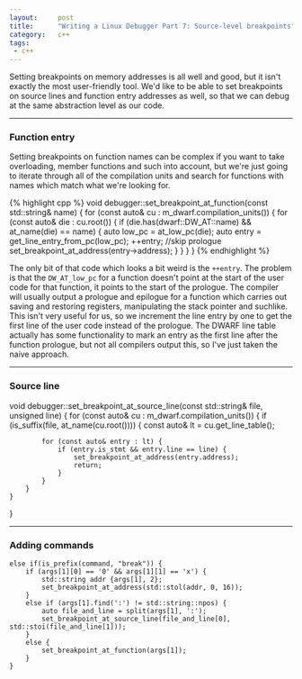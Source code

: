 ```yaml
---
layout:     post
title:      "Writing a Linux Debugger Part 7: Source-level breakpoints"
category:   c++
tags:
 - c++
---
```


Setting breakpoints on memory addresses is all well and good, but it isn't exactly the most user-friendly tool. We'd like to be able to set breakpoints on source lines and function entry addresses as well, so that we can debug at the same abstraction level as our code.

-----------------------

### Function entry

Setting breakpoints on function names can be complex if you want to take overloading, member functions and such into account, but we're just going to iterate through all of the compilation units and search for functions with names which match what we're looking for.

{% highlight cpp %}
void debugger::set_breakpoint_at_function(const std::string& name) {
    for (const auto& cu : m_dwarf.compilation_units()) {
        for (const auto& die : cu.root()) {
            if (die.has(dwarf::DW_AT::name) && at_name(die) == name) {
                auto low_pc = at_low_pc(die);
                auto entry = get_line_entry_from_pc(low_pc);
                ++entry; //skip prologue
                set_breakpoint_at_address(entry->address);
            }
        }
    }
}
{% endhighlight %}

The only bit of that code which looks a bit weird is the `++entry`. The problem is that the `DW_AT_low_pc` for a function doesn't point at the start of the user code for that function, it points to the start of the prologue. The compiler will usually output a prologue and epilogue for a function which carries out saving and restoring registers, manipulating the stack pointer and suchlike. This isn't very useful for us, so we increment the line entry by one to get the first line of the user code instead of the prologue. The DWARF line table actually has some functionality to mark an entry as the first line after the function prologue, but not all compilers output this, so I've just taken the naive approach.

-----------------------

### Source line


void debugger::set_breakpoint_at_source_line(const std::string& file, unsigned line) {
    for (const auto& cu : m_dwarf.compilation_units()) {
        if (is_suffix(file, at_name(cu.root()))) {
            const auto& lt = cu.get_line_table();

            for (const auto& entry : lt) {
                if (entry.is_stmt && entry.line == line) {
                    set_breakpoint_at_address(entry.address);
                    return;
                }
            }
        }
    }
}

-----------------------

### Adding commands


    else if(is_prefix(command, "break")) {
        if (args[1][0] == '0' && args[1][1] == 'x') {
            std::string addr {args[1], 2};
            set_breakpoint_at_address(std::stol(addr, 0, 16));
        }
        else if (args[1].find(':') != std::string::npos) {
            auto file_and_line = split(args[1], ':');
            set_breakpoint_at_source_line(file_and_line[0], std::stoi(file_and_line[1]));
        }
        else {
            set_breakpoint_at_function(args[1]);
        }
    }
